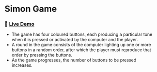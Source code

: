 # Simon Game
### 🚀 [Live Demo](https://aakashmanjrekar11.github.io/simon/)

- The game has four coloured buttons, each producing a particular tone when it is pressed or activated by the computer and the player. 
- A round in the game consists of the computer lighting up one or more buttons in a random order, after which the player must reproduce that order by pressing the buttons. 
- As the game progresses, the number of buttons to be pressed increases.
